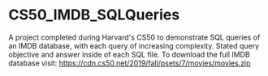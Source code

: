 # CS50_IMDB_SQLQueries

A project completed during Harvard's CS50 to demonstrate SQL queries of an IMDB database, with each query of increasing complexity. Stated query objective and answer inside of each SQL file. To download the full IMDB database visit: https://cdn.cs50.net/2019/fall/psets/7/movies/movies.zip
